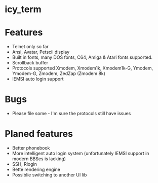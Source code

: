 # icy_term

# Features 

 * Telnet only so far 
 * Ansi, Avatar, Petscii display
 * Built in fonts, many DOS fonts, C64, Amiga & Atari fonts supported.
 * Scrollback buffer
 * Protocols supported Xmodem, Xmodem1k, Xmodem1k-G, Ymodem, Ymodem-G, Zmodem, ZedZap (Zmodem 8k)
 * IEMSI auto login support
 
 # Bugs
 * Please file some - I'm sure the protocols still have issues
 
 # Planed features
 
  * Better phonebook
  * More intelligent auto login system (unfortunately IEMSI support in modern BBSes is lacking)
  * SSH, Rlogin 
  * Bette rendering engine 
  * Possiblie switching to another UI lib 
 
 
